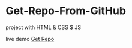 # Get-Repo-From-GitHub
project with HTML &amp; CSS $ JS

live demo <a href="https://tarek-98.github.io/Get-Repo-From-GitHub/">Get Repo</a>
